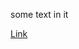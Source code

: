 some text in it

[Link](https://github.com/minidawie/cse15l-lab-reports/blob/2c36836da6a3ef500f492e1acd34506280ac9d8e/second-file.md)
